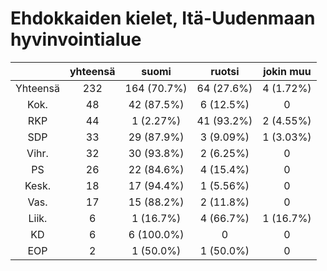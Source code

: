 # Ehdokkaiden kielet, Itä-Uudenmaan hyvinvointialue

| |yhteensä|suomi|ruotsi|jokin muu|
|:---:|:---:|:---:|:---:|:---:|
|Yhteensä|232|164 (70.7%)|64 (27.6%)|4 (1.72%)|
|Kok.|48|42 (87.5%)|6 (12.5%)|0|
|RKP|44|1 (2.27%)|41 (93.2%)|2 (4.55%)|
|SDP|33|29 (87.9%)|3 (9.09%)|1 (3.03%)|
|Vihr.|32|30 (93.8%)|2 (6.25%)|0|
|PS|26|22 (84.6%)|4 (15.4%)|0|
|Kesk.|18|17 (94.4%)|1 (5.56%)|0|
|Vas.|17|15 (88.2%)|2 (11.8%)|0|
|Liik.|6|1 (16.7%)|4 (66.7%)|1 (16.7%)|
|KD|6|6 (100.0%)|0|0|
|EOP|2|1 (50.0%)|1 (50.0%)|0|

